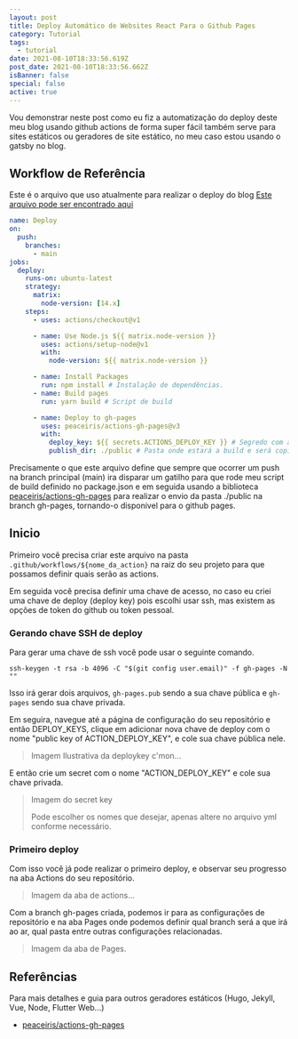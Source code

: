 ```yaml
---
layout: post
title: Deploy Automático de Websites React Para o Github Pages
category: Tutorial
tags:
  - tutorial
date: 2021-08-10T18:33:56.619Z
post_date: 2021-08-10T18:33:56.662Z
isBanner: false
special: false
active: true
---
```

Vou demonstrar neste post como eu fiz a automatização do deploy deste meu blog usando github actions de forma super fácil também serve para sites estáticos ou geradores de site estático, no meu caso estou usando o gatsby no blog.

## Workflow de Referência

Este é o arquivo que uso atualmente para realizar o deploy do blog [Este arquivo pode ser encontrado aqui](https://gist.github.com/Jorgen-Jr/8b0d0a5ea008853e7332696b5d67e3dd#file-built-deploy-yml)

```yaml
name: Deploy
on:
  push:
    branches:
      - main
jobs:
  deploy:
    runs-on: ubuntu-latest
    strategy:
      matrix:
        node-version: [14.x]
    steps:
      - uses: actions/checkout@v1

      - name: Use Node.js ${{ matrix.node-version }}
        uses: actions/setup-node@v1
        with:
          node-version: ${{ matrix.node-version }}

      - name: Install Packages
        run: npm install # Instalação de dependências.
      - name: Build pages
        run: yarn build # Script de build

      - name: Deploy to gh-pages
        uses: peaceiris/actions-gh-pages@v3
        with:
          deploy_key: ${{ secrets.ACTIONS_DEPLOY_KEY }} # Segredo com a chave privada para acesso ssh
          publish_dir: ./public # Pasta onde estará a build e será copiada para a branch.
```

Precisamente o que este arquivo define que sempre que ocorrer um push na branch principal (main) ira disparar um gatilho para que rode meu script de build definido no package.json e em seguida usando a biblioteca [peaceiris/actions-gh-pages](https://github.com/peaceiris/actions-gh-pages) para realizar o envio da pasta ./public na branch gh-pages, tornando-o disponivel para o github pages.

## Inicio

Primeiro você precisa criar este arquivo na pasta `.github/workflows/${nome_da_action}` na raiz do seu projeto para que possamos definir quais serão as actions.

Em seguida você precisa definir uma chave de acesso, no caso eu criei uma chave de deploy (deploy key) pois escolhi usar ssh, mas existem as opções de token do github ou token pessoal.

### Gerando chave SSH de deploy

Para gerar uma chave de ssh você pode usar o seguinte comando.

```textile
ssh-keygen -t rsa -b 4096 -C "$(git config user.email)" -f gh-pages -N ""
```

Isso irá gerar dois arquivos, `gh-pages.pub` sendo a sua chave pública e `gh-pages` sendo sua chave privada.

Em seguira, navegue até a página de configuração do seu repositório e então DEPLOY_KEYS, clique em adicionar nova chave de deploy com o nome "public key of ACTION_DEPLOY_KEY", e cole sua chave pública nele.

> Imagem Ilustrativa da deploykey c'mon...

E então crie um secret com o nome "ACTION_DEPLOY_KEY" e cole sua chave privada.

> Imagem do secret key
>
> Pode escolher os nomes que desejar, apenas altere no arquivo yml conforme necessário.

### Primeiro deploy

Com isso você já pode realizar o primeiro deploy, e observar seu progresso na aba Actions do seu repositório.

> Imagem da aba de actions...

Com a branch gh-pages criada, podemos ir para as configurações de repositório e na aba Pages onde podemos definir qual branch será a que irá ao ar, qual pasta entre outras configurações relacionadas.

> Imagem da aba de Pages.

## Referências

Para mais detalhes e guia para outros geradores estáticos (Hugo, Jekyll, Vue, Node, Flutter Web...)

* [peaceiris/actions-gh-pages](https://github.com/peaceiris/actions-gh-pages)